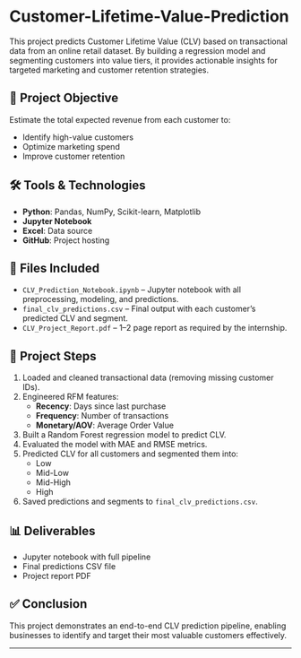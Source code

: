 # Customer-Lifetime-Value-Prediction

This project predicts Customer Lifetime Value (CLV) based on transactional data from an online retail dataset. By building a regression model and segmenting customers into value tiers, it provides actionable insights for targeted marketing and customer retention strategies.


## 📌 Project Objective

Estimate the total expected revenue from each customer to:
- Identify high-value customers
- Optimize marketing spend
- Improve customer retention

## 🛠️ Tools & Technologies

- **Python**: Pandas, NumPy, Scikit-learn, Matplotlib
- **Jupyter Notebook**
- **Excel**: Data source
- **GitHub**: Project hosting

## 📂 Files Included

- `CLV_Prediction_Notebook.ipynb` – Jupyter notebook with all preprocessing, modeling, and predictions.
- `final_clv_predictions.csv` – Final output with each customer’s predicted CLV and segment.
- `CLV_Project_Report.pdf` – 1–2 page report as required by the internship.

## 🔎 Project Steps

1. Loaded and cleaned transactional data (removing missing customer IDs).
2. Engineered RFM features:
   - **Recency**: Days since last purchase
   - **Frequency**: Number of transactions
   - **Monetary/AOV**: Average Order Value
3. Built a Random Forest regression model to predict CLV.
4. Evaluated the model with MAE and RMSE metrics.
5. Predicted CLV for all customers and segmented them into:
   - Low
   - Mid-Low
   - Mid-High
   - High
6. Saved predictions and segments to `final_clv_predictions.csv`.

## 📊 Deliverables

- Jupyter notebook with full pipeline
- Final predictions CSV file
- Project report PDF

## ✅ Conclusion

This project demonstrates an end-to-end CLV prediction pipeline, enabling businesses to identify and target their most valuable customers effectively.

---
